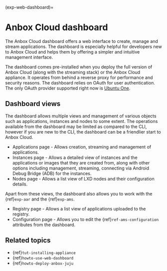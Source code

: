 (exp-web-dashboard)=
# Anbox Cloud dashboard

The Anbox Cloud dashboard offers a web interface to create, manage and stream applications. The dashboard is especially helpful for developers new to Anbox Cloud and helps them by offering a simpler and intuitive management interface.

The dashboard comes pre-installed when you deploy the full version of Anbox Cloud (along with the streaming stack) or the Anbox Cloud appliance. It operates from behind a reverse proxy for performance and security reasons. The dashboard relies on OAuth for user authentication. The only OAuth provider supported right now is [Ubuntu One](https://login.ubuntu.com/).

## Dashboard views

The dashboard allows multiple views and management of various objects such as applications, instances and nodes to some extent. The operations available from the dashboard may be limited as compared to the CLI, however if you are new to the CLI, the dashboard can be a friendlier start to Anbox Cloud.

* Applications page - Allows creation, streaming and management of applications.
* Instances page - Allows a detailed view of instances and the applications or images that they are created from, along with other options including management, streaming, connecting via Android Debug Bridge (ADB) for the instances.
* Nodes page - Allows a list view of LXD nodes and their configuration details.

Apart from these views, the dashboard also allows you to work with the {ref}`exp-aar` and the {ref}`exp-ams`.

* Registry page - Allows a list view of applications uploaded to the registry.
* Configuration page - Allows you to edit the {ref}`ref-ams-configuration` attributes from the dashboard.

## Related topics

* {ref}`tut-installing-appliance`
* {ref}`howto-use-web-dashboard`
* {ref}`howto-deploy-anbox-juju`

